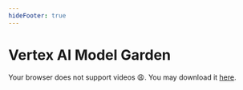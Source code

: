```yaml
---
hideFooter: true
---
```

# Vertex AI Model Garden

<SlidevVideo v-click autoplay autoreset="slide" controls class="max-h-[430px]">
  <!-- Anything that can go in an HTML video element. -->
  <source src="/vertex-ai-model-garden.mp4" type="video/mp4" />
  <p>
    Your browser does not support videos 😩. You may download it
    <a href="/vertex-ai-model-garden.mp4">here</a>.
  </p>
</SlidevVideo>


<!-- 
A bigger model isn't always better. With a wide variety of model types and sizes, Model Garden provides the flexibility to use the best resource for your business needs.

#### Foundation models:
 - state of the ard models from google (gemini) and task specific (speech2text, text2speech and more)

#### Open Models
 - enterprise ready open models (gemma, llama, mistral...)

#### Third party models

 -->